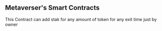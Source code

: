 ## Metaverser's Smart Contracts

This Contract can add stak for any amount of token for any exit time just by owner
